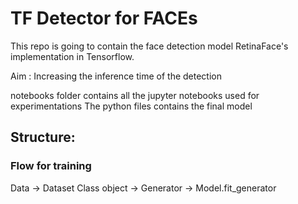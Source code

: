 # TF Detector for FACEs

This repo is going to contain the face detection model RetinaFace's implementation in Tensorflow. 

Aim : Increasing the inference time of the detection

notebooks folder contains all the jupyter notebooks used for experimentations
The python files contains the final model 

## Structure:

### Flow for training

Data -> Dataset Class object -> Generator -> Model.fit_generator
